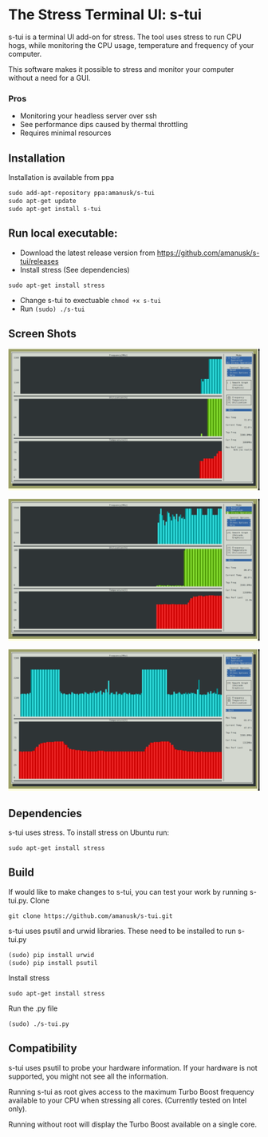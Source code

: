 # The Stress Terminal UI: s-tui

s-tui is a terminal UI add-on for stress. The tool uses stress to run CPU hogs, while monitoring the CPU usage, temperature and frequency of your computer.

This software makes it possible to stress and monitor your computer without a need for a GUI. 

### Pros
* Monitoring your headless server over ssh
* See performance dips caused by thermal throttling 
* Requires minimal resources

## Installation
Installation is available from ppa  
```
sudo add-apt-repository ppa:amanusk/s-tui
sudo apt-get update
sudo apt-get install s-tui
```

## Run local executable:
* Download the latest release version from https://github.com/amanusk/s-tui/releases
* Install stress (See dependencies)
```
sudo apt-get install stress
```
* Change s-tui to exectuable `chmod +x s-tui`
* Run `(sudo) ./s-tui`

## Screen Shots
![](./ScreenShots/stui1.png?raw=true "Full Screen")

![](./ScreenShots/stui2.png?raw=true "Overheat detected")

![](./ScreenShots/stui3.png?raw=true "Two Graphs")


## Dependencies
s-tui uses stress. To install stress on Ubuntu run:
```
sudo apt-get install stress
```


## Build
If would like to make changes to s-tui, you can test your work by running s-tui.py.
Clone
```
git clone https://github.com/amanusk/s-tui.git
```
s-tui uses psutil and urwid libraries.
These need to be installed to run s-tui.py
```
(sudo) pip install urwid
(sudo) pip install psutil
```
Install stress
```
sudo apt-get install stress
```

Run the .py file
```
(sudo) ./s-tui.py
```

## Compatibility
s-tui uses psutil to probe your hardware information. If your hardware is not supported, you might not see all the information.

Running s-tui as root gives access to the maximum Turbo Boost frequency available to your CPU when stressing all cores. (Currently tested on Intel only).

Running without root will display the Turbo Boost available on a single core. 


